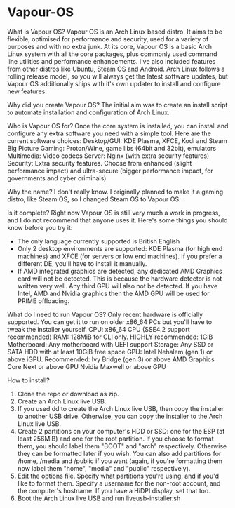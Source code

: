 # Vapour-OS
What is Vapour OS?
Vapour OS is an Arch Linux based distro. It aims to be flexible, optimised for performance and security, used for a variety of purposes and with no extra junk. At its core, Vapour OS is a basic Arch Linux system with all the core packages, plus commonly used command line utilities and performance enhancements. I've also included features from other distros like Ubuntu, Steam OS and Android. Arch Linux follows a rolling release model, so you will always get the latest software updates, but Vapour OS additionally ships with it's own updater to install and configure new features.

Why did you create Vapour OS?
The initial aim was to create an install script to automate installation and configuration of Arch Linux. 

Who is Vapour OS for?
Once the core system is installed, you can install and configure any extra software you need with a simple tool. Here are the current software choices:
Desktop/GUI: KDE Plasma, XFCE, Kodi and Steam Big Picture
Gaming: Proton/Wine, game libs (64bit and 32bit), emulators
Multimedia: Video codecs
Server: Nginx (with extra security features)
Security: Extra security features. Choose from enhanced (slight performance impact) and ultra-secure (bigger performance impact, for governments and cyber criminals)

Why the name?
I don't really know. I originally planned to make it a gaming distro, like Steam OS, so I changed Steam OS to Vapour OS.

Is it complete?
Right now Vapour OS is still very much a work in progress, and I do not recommend that anyone uses it. Here's some things you should know before you try it:
 - The only language currently supported is British English
 - Only 2 desktop environments are supported: KDE Plasma (for high end machines) and XFCE (for servers or low end machines). If you prefer a different DE, you'll have to install it manually.
 - If AMD integrated graphics are detected, any dedicated AMD Graphics card will not be detected. This is because the hardware detector is not written very well. Any third GPU will also not be detected. If you have Intel, AMD and Nvidia graphics then the AMD GPU will be used for PRIME offloading.

What do I need to run Vapour OS?
Only recent hardware is officially supported. You can get it to run on older x86_64 PCs but you'll have to tweak the installer yourself.
CPU: x86_64 CPU (SSE4.2 support recommended)
RAM: 128MiB for CLI only. HIGHLY recommended: 1GiB
Motherboard: Any motherboard with UEFI support
Storage: Any SSD or SATA HDD with at least 10GiB free space
GPU: Intel Nehalem (gen 1) or above iGPU. Recommended: Ivy Bridge (gen 3) or above
     AMD Graphics Core Next or above GPU
     Nvidia Maxwell or above GPU

How to install?
1) Clone the repo or download as zip.
2) Create an Arch Linux live USB.
3) If you used dd to create the Arch Linux live USB, then copy the installer to another USB drive. Otherwise, you can copy the installer to the Arch Linux live USB.
4) Create 2 partitions on your computer's HDD or SSD: one for the ESP (at least 256MiB) and one for the root partition. If you choose to format them, you should label them "BOOT" and "arch" respectively. Otherwise they can be formatted later if you wish. You can also add partitions for /home, /media and /public if you want (again, if you're formatting them now label them "home", "media" and "public" respectively).
5) Edit the options file. Specify what partitions you're using, and if you'd like to format them. Specify a username for the non-root account, and the computer's hostname. If you have a HiDPI display, set that too.
6) Boot the Arch Linux live USB and run liveusb-installer.sh
